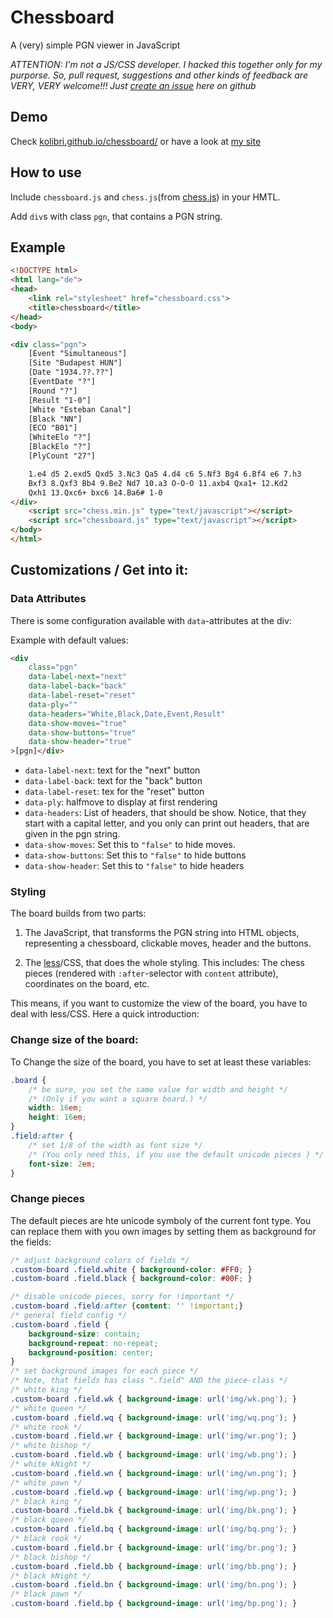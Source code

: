 # Chessboard

A (very) simple PGN viewer in JavaScript

*ATTENTION: I'm not a JS/CSS developer. I hacked this together only for my purporse. So, pull request, suggestions and other kinds of feedback are VERY, VERY welcome!!! Just [create an issue](https://github.com/kolibri/chessboard/issues/new) here on github*

## Demo

Check [kolibri.github.io/chessboard/](https://kolibri.github.io/chessboard/) or have a look at [my site](http://vogelschwarz.de/en/chess)

## How to use

Include `chessboard.js` and `chess.js`(from [chess.js](https://github.com/jhlywa/chess.js)) in your HMTL.

Add  `div`s with class `pgn`, that contains a PGN string.

## Example

```html
<!DOCTYPE html>
<html lang="de">
<head>
    <link rel="stylesheet" href="chessboard.css">
    <title>chessboard</title>
</head>
<body>

<div class="pgn">
    [Event "Simultaneous"]
    [Site "Budapest HUN"]
    [Date "1934.??.??"]
    [EventDate "?"]
    [Round "?"]
    [Result "1-0"]
    [White "Esteban Canal"]
    [Black "NN"]
    [ECO "B01"]
    [WhiteElo "?"]
    [BlackElo "?"]
    [PlyCount "27"]

    1.e4 d5 2.exd5 Qxd5 3.Nc3 Qa5 4.d4 c6 5.Nf3 Bg4 6.Bf4 e6 7.h3 
    Bxf3 8.Qxf3 Bb4 9.Be2 Nd7 10.a3 O-O-O 11.axb4 Qxa1+ 12.Kd2 
    Qxh1 13.Qxc6+ bxc6 14.Ba6# 1-0
</div>
    <script src="chess.min.js" type="text/javascript"></script>
    <script src="chessboard.js" type="text/javascript"></script>
</body>
</html>
```

## Customizations / Get into it:

### Data Attributes

There is some configuration available with `data`-attributes at the div:

Example with default values:
```html
<div
    class="pgn"
    data-label-next="next"
    data-label-back="back"
    data-label-reset="reset"
    data-ply=""
    data-headers="White,Black,Date,Event,Result"
    data-show-moves="true"
    data-show-buttons="true"
    data-show-header="true"
>[pgn]</div>
```

- `data-label-next`: text for the "next" button
- `data-label-back`: text for the "back" button
- `data-label-reset`: tex for the "reset" button
- `data-ply`: halfmove to display at first rendering
- `data-headers`: List of headers, that should be show. Notice, that they start with a capital letter, and you only can print out headers, that are given in the pgn string.
- `data-show-moves`: Set this to `"false"` to hide moves.
- `data-show-buttons`: Set this to `"false"` to hide buttons
- `data-show-header`: Set this to `"false"` to hide headers

### Styling

The board builds from two parts:

1. The JavaScript, that transforms the PGN string into HTML objects, representing a chessboard, clickable moves, header and the buttons.

2. The [less](http://lesscss.org/)/CSS, that does the whole styling. This includes: The chess pieces (rendered with `:after`-selector with `content` attribute), coordinates on the board, etc.

This means, if you want to customize the view of the board, you have to deal with less/CSS. Here a quick introduction:

### Change size of the board:

To Change the size of the board, you have to set at least these variables:

```css
.board {
    /* be sure, you set the same value for width and height */
    /* (Only if you want a square board.) */
    width: 16em; 
    height: 16em; 
}
.field:after {
    /* set 1/8 of the width as font size */
    /* (You only need this, if you use the default unicode pieces ) */
    font-size: 2em; 
}
```

### Change pieces

The default pieces are hte unicode symboly of the current font type.
You can replace them with you own images by setting them as background for the fields:

```css
/* adjust background colors of fields */
.custom-board .field.white { background-color: #FF0; }
.custom-board .field.black { background-color: #00F; }

/* disable unicode pieces, sorry for !important */
.custom-board .field:after {content: '' !important;}
/* general field config */
.custom-board .field {
    background-size: contain;
    background-repeat: no-repeat;
    background-position: center;
}
/* set background images for each piece */
/* Note, that fields has class ".field" AND the piece-class */
/* white king */
.custom-board .field.wk { background-image: url('img/wk.png'); }
/* white queen */
.custom-board .field.wq { background-image: url('img/wq.png'); }
/* white rook */
.custom-board .field.wr { background-image: url('img/wr.png'); }
/* white bishop */
.custom-board .field.wb { background-image: url('img/wb.png'); }
/* white kNight */
.custom-board .field.wn { background-image: url('img/wn.png'); }
/* white pawn */
.custom-board .field.wp { background-image: url('img/wp.png'); }
/* black king */
.custom-board .field.bk { background-image: url('img/bk.png'); }
/* black queen */
.custom-board .field.bq { background-image: url('img/bq.png'); }
/* black rook */
.custom-board .field.br { background-image: url('img/br.png'); }
/* black bishop */
.custom-board .field.bb { background-image: url('img/bb.png'); }
/* black kNight */
.custom-board .field.bn { background-image: url('img/bn.png'); }
/* black pawn */
.custom-board .field.bp { background-image: url('img/bp.png'); }
```



